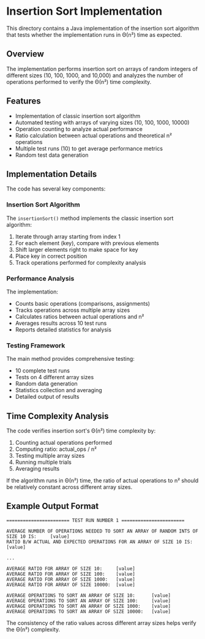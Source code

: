 # Insertion Sort Implementation

This directory contains a Java implementation of the insertion sort algorithm that tests whether the implementation runs in Θ(n²) time as expected.

## Overview

The implementation performs insertion sort on arrays of random integers of different sizes (10, 100, 1000, and 10,000) and analyzes the number of operations performed to verify the Θ(n²) time complexity.

## Features

- Implementation of classic insertion sort algorithm
- Automated testing with arrays of varying sizes (10, 100, 1000, 10000)
- Operation counting to analyze actual performance
- Ratio calculation between actual operations and theoretical n² operations
- Multiple test runs (10) to get average performance metrics
- Random test data generation

## Implementation Details

The code has several key components:

### Insertion Sort Algorithm

The `insertionSort()` method implements the classic insertion sort algorithm:

1. Iterate through array starting from index 1
2. For each element (key), compare with previous elements
3. Shift larger elements right to make space for key
4. Place key in correct position
5. Track operations performed for complexity analysis

### Performance Analysis

The implementation:

- Counts basic operations (comparisons, assignments)
- Tracks operations across multiple array sizes
- Calculates ratios between actual operations and n²
- Averages results across 10 test runs
- Reports detailed statistics for analysis

### Testing Framework

The main method provides comprehensive testing:

- 10 complete test runs
- Tests on 4 different array sizes
- Random data generation
- Statistics collection and averaging
- Detailed output of results

## Time Complexity Analysis

The code verifies insertion sort's Θ(n²) time complexity by:

1. Counting actual operations performed
2. Computing ratio: actual_ops / n²
3. Testing multiple array sizes
4. Running multiple trials
5. Averaging results

If the algorithm runs in Θ(n²) time, the ratio of actual operations to n² should be relatively constant across different array sizes.

## Example Output Format

```
======================= TEST RUN NUMBER 1 =======================

AVERAGE NUMBER OF OPERATIONS NEEDED TO SORT AN ARRAY OF RANDOM INTS OF SIZE 10 IS:     [value]
RATIO B/W ACTUAL AND EXPECTED OPERATIONS FOR AN ARRAY OF SIZE 10 IS:                   [value]

...

AVERAGE RATIO FOR ARRAY OF SIZE 10:     [value]
AVERAGE RATIO FOR ARRAY OF SIZE 100:    [value]
AVERAGE RATIO FOR ARRAY OF SIZE 1000:   [value]
AVERAGE RATIO FOR ARRAY OF SIZE 10000:  [value]

AVERAGE OPERATIONS TO SORT AN ARRAY OF SIZE 10:      [value]
AVERAGE OPERATIONS TO SORT AN ARRAY OF SIZE 100:     [value]
AVERAGE OPERATIONS TO SORT AN ARRAY OF SIZE 1000:    [value]
AVERAGE OPERATIONS TO SORT AN ARRAY OF SIZE 10000:   [value]
```

The consistency of the ratio values across different array sizes helps verify the Θ(n²) complexity.
